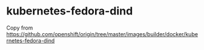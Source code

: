 kubernetes-fedora-dind
======================

Copy from https://github.com/openshift/origin/tree/master/images/builder/docker/kubernetes-fedora-dind
